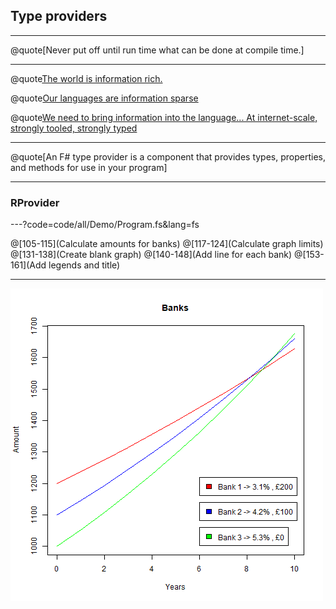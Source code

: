 
## Type providers

---

@quote[Never put off until run time what can be done at compile time.]

---

@quote[The world is information rich.](https://www.slideshare.net/dsyme/making-magic-with-f-type-providers)

@quote[Our languages are information sparse](https://www.slideshare.net/dsyme/making-magic-with-f-type-providers)

@quote[We need to bring information into the language... At internet-scale, strongly tooled, strongly typed](https://www.slideshare.net/dsyme/making-magic-with-f-type-providers)


---

@quote[An F# type provider is a component that provides types, properties, and methods for use in your program]

---

### RProvider

---?code=code/all/Demo/Program.fs&lang=fs

@[105-115](Calculate amounts for banks)
@[117-124](Calculate graph limits)
@[131-138](Create blank graph)
@[140-148](Add line for each bank)
@[153-161](Add legends and title)

---

![BanksGraph](assets/img/banks.png) 

